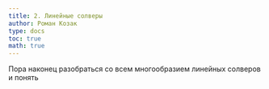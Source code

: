 ```yaml
---
title: 2. Линейные солверы
author: Роман Козак
type: docs
toc: true
math: true
---
```


Пора наконец разобраться со всем многообразием линейных солверов и понять 

